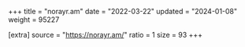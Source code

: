 +++
title = "norayr.am"
date = "2022-03-22"
updated = "2024-01-08"
weight = 95227

[extra]
source = "https://norayr.am/"
ratio = 1
size = 93
+++
